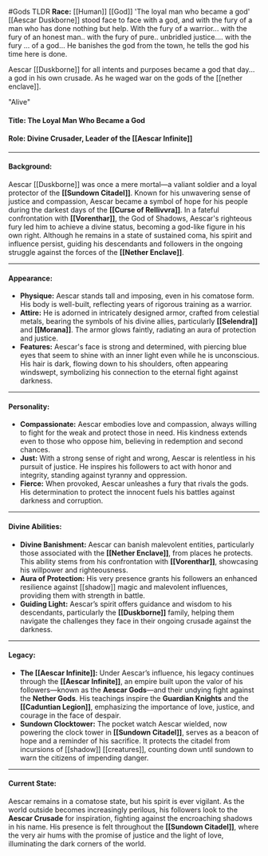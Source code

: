 #Gods 
TLDR
**Race:** [[Human]] [[God]]
'The loyal man who became a god'
[[Aescar Duskborne]] stood face to face with a god, and with the fury of a man who has done nothing but help. With the fury of a warrior... with the fury of an honest man.. with the fury of pure.. unbridled justice.... with the fury ... of a god... He banishes the god from the town, he tells the god his time here is done. 

Aescar [[Duskborne]] for all intents and purposes became a god that day... a god in his own crusade. As he waged war on the gods of the [[nether enclave]].

"Alive"

#### **Title:** The Loyal Man Who Became a God

#### **Role:** Divine Crusader, Leader of the [[Aescar Infinite]]

---

#### **Background:**

Aescar [[Duskborne]] was once a mere mortal—a valiant soldier and a loyal protector of the **[[Sundown Citadel]]**. Known for his unwavering sense of justice and compassion, Aescar became a symbol of hope for his people during the darkest days of the **[[Curse of Rellivvra]]**. In a fateful confrontation with **[[Vorenthar]]**, the God of Shadows, Aescar's righteous fury led him to achieve a divine status, becoming a god-like figure in his own right. Although he remains in a state of sustained coma, his spirit and influence persist, guiding his descendants and followers in the ongoing struggle against the forces of the **[[Nether Enclave]]**.

---

#### **Appearance:**

- **Physique:** Aescar stands tall and imposing, even in his comatose form. His body is well-built, reflecting years of rigorous training as a warrior.
- **Attire:** He is adorned in intricately designed armor, crafted from celestial metals, bearing the symbols of his divine allies, particularly **[[Selendra]]** and **[[Morana]]**. The armor glows faintly, radiating an aura of protection and justice.
- **Features:** Aescar's face is strong and determined, with piercing blue eyes that seem to shine with an inner light even while he is unconscious. His hair is dark, flowing down to his shoulders, often appearing windswept, symbolizing his connection to the eternal fight against darkness.

---

#### **Personality:**

- **Compassionate:** Aescar embodies love and compassion, always willing to fight for the weak and protect those in need. His kindness extends even to those who oppose him, believing in redemption and second chances.
- **Just:** With a strong sense of right and wrong, Aescar is relentless in his pursuit of justice. He inspires his followers to act with honor and integrity, standing against tyranny and oppression.
- **Fierce:** When provoked, Aescar unleashes a fury that rivals the gods. His determination to protect the innocent fuels his battles against darkness and corruption.

---

#### **Divine Abilities:**

- **Divine Banishment:** Aescar can banish malevolent entities, particularly those associated with the **[[Nether Enclave]]**, from places he protects. This ability stems from his confrontation with **[[Vorenthar]]**, showcasing his willpower and righteousness.
- **Aura of Protection:** His very presence grants his followers an enhanced resilience against [[shadow]] magic and malevolent influences, providing them with strength in battle.
- **Guiding Light:** Aescar’s spirit offers guidance and wisdom to his descendants, particularly the **[[Duskborne]]** family, helping them navigate the challenges they face in their ongoing crusade against the darkness.

---

#### **Legacy:**

- **The [[Aescar Infinite]]:** Under Aescar’s influence, his legacy continues through the **[[Aescar Infinite]]**, an empire built upon the valor of his followers—known as the **Aescar Gods**—and their undying fight against the **Nether Gods**. His teachings inspire the **Guardian Knights** and the **[[Caduntian Legion]]**, emphasizing the importance of love, justice, and courage in the face of despair.
- **Sundown Clocktower:** The pocket watch Aescar wielded, now powering the clock tower in **[[Sundown Citadel]]**, serves as a beacon of hope and a reminder of his sacrifice. It protects the citadel from incursions of [[shadow]] [[creatures]], counting down until sundown to warn the citizens of impending danger.

---

#### **Current State:**

Aescar remains in a comatose state, but his spirit is ever vigilant. As the world outside becomes increasingly perilous, his followers look to the **Aescar Crusade** for inspiration, fighting against the encroaching shadows in his name. His presence is felt throughout the **[[Sundown Citadel]]**, where the very air hums with the promise of justice and the light of love, illuminating the dark corners of the world.